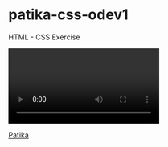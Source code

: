# patika-css-odev1

HTML - CSS Exercise

![patika-css-odev1 preview](exercise_preview.mp4)

[Patika](https://academy.patika.dev/tr/@alpk)